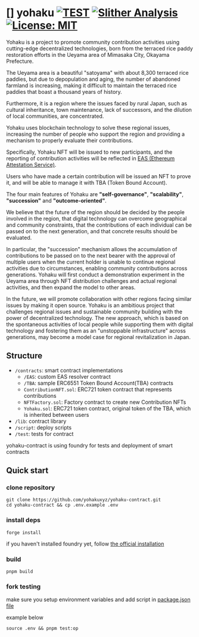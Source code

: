 # [] yohaku [![TEST](https://github.com/yohakuxyz/yohaku-contract/actions/workflows/test.yaml/badge.svg?branch=main)](https://github.com/yohakuxyz/yohaku-contract/actions/workflows/test.yaml) [![Slither Analysis](https://github.com/yohakuxyz/yohaku-contract/actions/workflows/slither.yaml/badge.svg)](https://github.com/yohakuxyz/yohaku-contract/actions/workflows/slither.yaml) [![License: MIT](https://img.shields.io/badge/License-MIT-yellow.svg)](https://opensource.org/licenses/MIT)

Yohaku is a project to promote community contribution activities using cutting-edge decentralized technologies, born from the terraced rice paddy restoration efforts in the Ueyama area of Mimasaka City, Okayama Prefecture.

The Ueyama area is a beautiful "satoyama" with about 8,300 terraced rice paddies, but due to depopulation and aging, the number of abandoned farmland is increasing, making it difficult to maintain the terraced rice paddies that boast a thousand years of history.

Furthermore, it is a region where the issues faced by rural Japan, such as cultural inheritance, town maintenance, lack of successors, and the dilution of local communities, are concentrated.

Yohaku uses blockchain technology to solve these regional issues, increasing the number of people who support the region and providing a mechanism to properly evaluate their contributions.

Specifically, Yohaku NFT will be issued to new participants, and the reporting of contribution activities will be reflected in [EAS (Ethereum Attestation Service)](https://attest.org/).

Users who have made a certain contribution will be issued an NFT to prove it, and will be able to manage it with TBA (Token Bound Account).

The four main features of Yohaku are **"self-governance"**, **"scalability"**, **"succession"** and **"outcome-oriented"**.

We believe that the future of the region should be decided by the people involved in the region, that digital technology can overcome geographical and community constraints, that the contributions of each individual can be passed on to the next generation, and that concrete results should be evaluated.

In particular, the "succession" mechanism allows the accumulation of contributions to be passed on to the next bearer with the approval of multiple users when the current holder is unable to continue regional activities due to circumstances, enabling community contributions across generations. Yohaku will first conduct a demonstration experiment in the Ueyama area through NFT distribution challenges and actual regional activities, and then expand the model to other areas.

In the future, we will promote collaboration with other regions facing similar issues by making it open source. Yohaku is an ambitious project that challenges regional issues and sustainable community building with the power of decentralized technology. The new approach, which is based on the spontaneous activities of local people while supporting them with digital technology and fostering them as an "unstoppable infrastructure" across generations, may become a model case for regional revitalization in Japan.

## Structure

- `/contracts`: smart contract implementations
  - `/EAS`: custom EAS resolver contract
  - `/TBA`: sample ERC6551 Token Bound Account(TBA) contracts
  - `ContributionNFT.sol`: ERC721 token contract that represents contributions
  - `NFTFactory.sol`: Factory contract to create new Contribution NFTs
  - `Yohaku.sol`: ERC721 token contract, original token of the TBA, which is inherited between users
- `/lib`: contract library
- `/script`: deploy scripts
- `/test`: tests for contract

yohaku-contract is using foundry for tests and deployment of smart contracts

## Quick start

### clone repository

```shell
git clone https://github.com/yohakuxyz/yohaku-contract.git
cd yohaku-contract && cp .env.example .env
```

### install deps

```shell
forge install
```

if you haven't installed foundry yet, follow [the official installation](https://book.getfoundry.sh/getting-started/installation)

### build

```shell
pnpm build
```

### fork testing

make sure you setup environment variables and add script in [package.json file](https://github.com/yohakuxyz/yohaku-contract/blob/main/package.json)

example below

```shell
source .env && pnpm test:op
```
